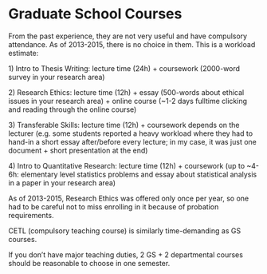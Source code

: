 # Graduate School Courses

From the past experience, they are not very useful and have compulsory attendance. As of 2013-2015, there is no choice in them. This is a workload estimate:  


1\) Intro to Thesis Writing: lecture time \(24h\) + coursework \(2000-word survey in your research area\)

2\) Research Ethics: lecture time \(12h\) + essay \(500-words about ethical issues in your research area\) + online course \(~1-2 days fulltime clicking and reading through the online course\)

3\) Transferable Skills: lecture time \(12h\) + coursework depends on the lecturer \(e.g. some students reported a heavy workload where they had to hand-in a short essay after/before every lecture; in my case, it was just one document + short presentation at the end\)

4\) Intro to Quantitative Research: lecture time \(12h\) + coursework \(up to ~4-6h: elementary level statistics problems and essay about statistical analysis in a paper in your research area\)  


As of 2013-2015, Research Ethics was offered only once per year, so one had to be careful not to miss enrolling in it because of probation requirements.

CETL \(compulsory teaching course\) is similarly time-demanding as GS courses.  


If you don’t have major teaching duties, 2 GS + 2 departmental courses should be reasonable to choose in one semester.  
  


